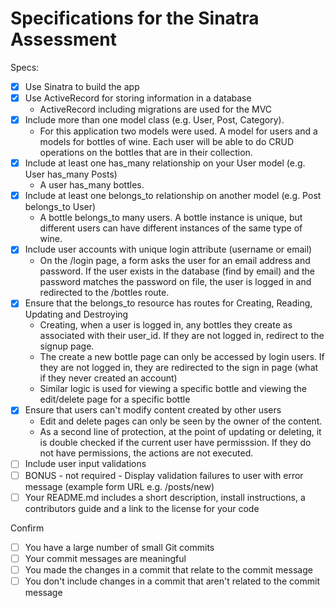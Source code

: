 # Specifications for the Sinatra Assessment

Specs:
- [x] Use Sinatra to build the app
- [x] Use ActiveRecord for storing information in a database
  - ActiveRecord including migrations are used for the MVC
- [x] Include more than one model class (e.g. User, Post, Category).
  - For this application two models were used. A model for users and a models for bottles of wine. Each user will be able to do CRUD operations on the bottles that are in their collection.
- [x] Include at least one has_many relationship on your User model (e.g. User has_many Posts)
  - A user has_many bottles.
- [x] Include at least one belongs_to relationship on another model (e.g. Post belongs_to User)
  - A bottle belongs_to many users. A bottle instance is unique, but different users can have different instances of the same type of wine.
- [x] Include user accounts with unique login attribute (username or email)
  - On the /login page, a form asks the user for an email address and password. If the user exists in the database (find by email) and the password matches the password on file, the user is logged in and redirected to the /bottles route.
- [x] Ensure that the belongs_to resource has routes for Creating, Reading, Updating and Destroying
  - Creating, when a user is logged in, any bottles they create as associated with their user_id. If they are not logged in, redirect to the signup page.
  - The create a new bottle page can only be accessed by login users. If they are not logged in, they are redirected to the sign in page (what if they never created an account)
  - Similar logic is used for viewing a specific bottle and viewing the edit/delete page for a specific bottle
- [x] Ensure that users can't modify content created by other users
  - Edit and delete pages can only be seen by the owner of the content.
  - As a second line of protection, at the point of updating or deleting, it is double checked if the current user have permisssion. If they do not have permissions, the actions are not executed.
- [ ] Include user input validations
- [ ] BONUS - not required - Display validation failures to user with error message (example form URL e.g. /posts/new)
- [ ] Your README.md includes a short description, install instructions, a contributors guide and a link to the license for your code

Confirm
- [ ] You have a large number of small Git commits
- [ ] Your commit messages are meaningful
- [ ] You made the changes in a commit that relate to the commit message
- [ ] You don't include changes in a commit that aren't related to the commit message
